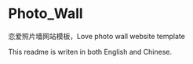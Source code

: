 # Photo_Wall
恋爱照片墙网站模板，Love photo wall website template

This readme is writen in both English and Chinese.